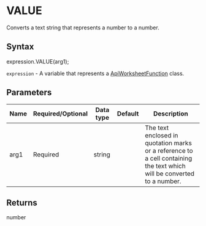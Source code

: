 # VALUE

Converts a text string that represents a number to a number.

## Syntax

expression.VALUE(arg1);

`expression` - A variable that represents a [ApiWorksheetFunction](../ApiWorksheetFunction.md) class.

## Parameters

| **Name** | **Required/Optional** | **Data type** | **Default** | **Description** |
| ------------- | ------------- | ------------- | ------------- | ------------- |
| arg1 | Required | string |  | The text enclosed in quotation marks or a reference to a cell containing the text which will be converted to a number. |

## Returns

number